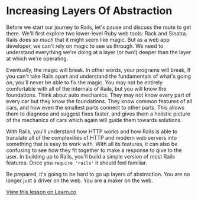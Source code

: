 # Increasing Layers Of Abstraction

Before we start our journey to Rails, let's pause and discuss the route to get there. We'll first explore two lower-level Ruby web tools: Rack and Sinatra. Rails does *so much* that it might seem like magic. But as a web app developer, we can't rely on magic to see us through. We need to understand everything we're doing at a layer (or two!) deeper than the layer at which we're operating.

Eventually, the magic will break. In other words, your programs will break, If you can't take Rails apart and understand the fundamentals of what's going on, you'll never be able to fix the magic. You may not be entirely comfortable with all of the internals of Rails, but you will know the foundations. Think about auto mechanics. They may not know every part of every car but they know the foundations. They know common features of all cars, and how even the smallest parts connect to other parts. This allows them to diagnose and suggest fixes faster, and gives them a holistic picture of the mechanics of cars which again will guide them towards solutions. 

With Rails, you'll understand how HTTP works and how Rails is able to translate all of the complexities of HTTP and modern web servers into something that is easy to work with. With all its features, it can also be confusing to see how they fit together to make a response to give to the user. In building up to Rails, you'll build a simple version of most Rails features. Once you `require 'rails'` it should feel familiar.

Be prepared, it's going to be hard to go up layers of abstraction. You are no longer just a driver on the web. You are a maker on the web.

<a href='https://learn.co/lessons/why-layers-of-abstraction' data-visibility='hidden'>View this lesson on Learn.co</a>

